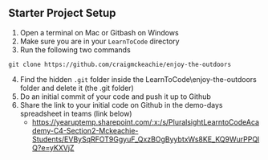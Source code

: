 ## Starter Project Setup

1. Open a terminal on Mac or Gitbash on Windows
2. Make sure you are in your `LearnToCode` directory
3. Run the following two commands

```
git clone https://github.com/craigmckeachie/enjoy-the-outdoors
```

4. Find the hidden `.git` folder inside the LearnToCode\enjoy-the-outdoors folder and delete it (the .git folder)
5. Do an initial commit of your code and push it up to Github
6. Share the link to your initial code on Github in the demo-days spreadsheet in teams (link below)
   - https://yearuptemp.sharepoint.com/:x:/s/PluralsightLearntoCodeAcademy-C4-Section2-Mckeachie-Students/EVBySqRFOT9GgyuF_QxzBOgByybtxWs8KE_KQ9WurPPQlQ?e=yKXVjZ
